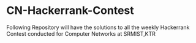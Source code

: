 # CN-Hackerrank-Contest

Following Repository will have the solutions to all the weekly Hackerrank Contest conducted for Computer Networks at SRMIST,KTR
